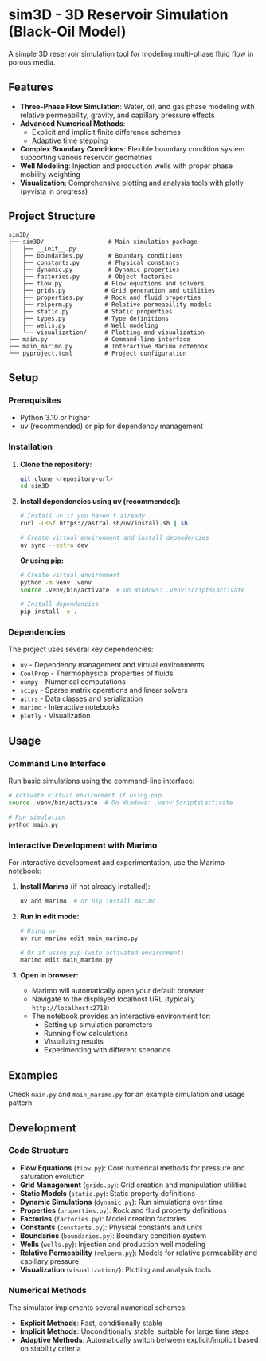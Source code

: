 # sim3D - 3D Reservoir Simulation (Black-Oil Model)

A simple 3D reservoir simulation tool for modeling multi-phase fluid flow in porous media.

## Features

- **Three-Phase Flow Simulation**: Water, oil, and gas phase modeling with relative permeability, gravity, and capillary pressure effects
- **Advanced Numerical Methods**:
  - Explicit and implicit finite difference schemes
  - Adaptive time stepping
- **Complex Boundary Conditions**: Flexible boundary condition system supporting various reservoir geometries
- **Well Modeling**: Injection and production wells with proper phase mobility weighting
- **Visualization**: Comprehensive plotting and analysis tools with plotly (pyvista in progress)

## Project Structure

```
sim3D/
├── sim3D/                  # Main simulation package
│   ├── __init__.py
│   ├── boundaries.py       # Boundary conditions
│   ├── constants.py        # Physical constants
│   ├── dynamic.py          # Dynamic properties
│   ├── factories.py        # Object factories
│   ├── flow.py            # Flow equations and solvers
│   ├── grids.py           # Grid generation and utilities
│   ├── properties.py      # Rock and fluid properties
│   ├── relperm.py         # Relative permeability models
│   ├── static.py          # Static properties
│   ├── types.py           # Type definitions
│   ├── wells.py           # Well modeling
│   └── visualization/     # Plotting and visualization
├── main.py                # Command-line interface
├── main_marimo.py         # Interactive Marimo notebook
└── pyproject.toml         # Project configuration
```

## Setup

### Prerequisites

- Python 3.10 or higher
- uv (recommended) or pip for dependency management

### Installation

1. **Clone the repository:**

   ```bash
   git clone <repository-url>
   cd sim3D
   ```

2. **Install dependencies using uv (recommended):**

   ```bash
   # Install uv if you haven't already
   curl -LsSf https://astral.sh/uv/install.sh | sh
   
   # Create virtual environment and install dependencies
   uv sync --extra dev
   ```

   **Or using pip:**

   ```bash
   # Create virtual environment
   python -m venv .venv
   source .venv/bin/activate  # On Windows: .venv\Scripts\activate
   
   # Install dependencies
   pip install -e .
   ```

### Dependencies

The project uses several key dependencies:

- `uv` - Dependency management and virtual environments
- `CoolProp` - Thermophysical properties of fluids
- `numpy` - Numerical computations
- `scipy` - Sparse matrix operations and linear solvers
- `attrs` - Data classes and serialization
- `marimo` - Interactive notebooks
- `plotly` - Visualization

## Usage

### Command Line Interface

Run basic simulations using the command-line interface:

```bash
# Activate virtual environment if using pip
source .venv/bin/activate  # On Windows: .venv\Scripts\activate

# Run simulation
python main.py
```

### Interactive Development with Marimo

For interactive development and experimentation, use the Marimo notebook:

1. **Install Marimo** (if not already installed):

   ```bash
   uv add marimo  # or pip install marimo
   ```

2. **Run in edit mode:**

   ```bash
   # Using uv
   uv run marimo edit main_marimo.py
   
   # Or if using pip (with activated environment)
   marimo edit main_marimo.py
   ```

3. **Open in browser:**
   - Marimo will automatically open your default browser
   - Navigate to the displayed localhost URL (typically `http://localhost:2718`)
   - The notebook provides an interactive environment for:
     - Setting up simulation parameters
     - Running flow calculations
     - Visualizing results
     - Experimenting with different scenarios
  
## Examples

Check `main.py` and `main_marimo.py` for an example simulation and usage pattern.

## Development

### Code Structure

- **Flow Equations** (`flow.py`): Core numerical methods for pressure and saturation evolution
- **Grid Management** (`grids.py`): Grid creation and manipulation utilities
- **Static Models** (`static.py`): Static property definitions
- **Dynamic Simulations** (`dynamic.py`): Run simulations over time
- **Properties** (`properties.py`): Rock and fluid property definitions
- **Factories** (`factories.py`): Model creation factories
- **Constants** (`constants.py`): Physical constants and units
- **Boundaries** (`boundaries.py`): Boundary condition system
- **Wells** (`wells.py`): Injection and production well modeling
- **Relative Permeability** (`relperm.py`): Models for relative permeability and capillary pressure
- **Visualization** (`visualization/`): Plotting and analysis tools

### Numerical Methods

The simulator implements several numerical schemes:

- **Explicit Methods**: Fast, conditionally stable
- **Implicit Methods**: Unconditionally stable, suitable for large time steps
- **Adaptive Methods**: Automatically switch between explicit/implicit based on stability criteria
